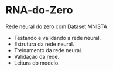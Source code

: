 # RNA-do-Zero
Rede neural do zero com Dataset MNISTA
- Testando e validando a rede neural.
- Estrutura da rede neural.
- Treinamento da rede neural.
- Validação da rede. 
- Leitura do modelo.

